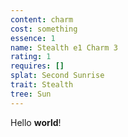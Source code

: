 ```yaml
---
content: charm
cost: something
essence: 1
name: Stealth e1 Charm 3
rating: 1
requires: []
splat: Second Sunrise
trait: Stealth
tree: Sun
---
```


Hello **world**!
